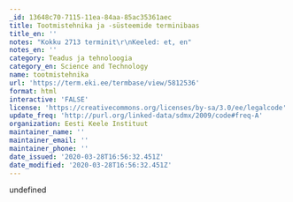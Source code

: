 ```yaml
---
_id: 13648c70-7115-11ea-84aa-85ac35361aec
title: Tootmistehnika ja -süsteemide terminibaas
title_en: ''
notes: "Kokku 2713 terminit\r\nKeeled: et, en"
notes_en: ''
category: Teadus ja tehnoloogia
category_en: Science and Technology
name: tootmistehnika
url: 'https://term.eki.ee/termbase/view/5812536'
format: html
interactive: 'FALSE'
license: 'https://creativecommons.org/licenses/by-sa/3.0/ee/legalcode'
update_freq: 'http://purl.org/linked-data/sdmx/2009/code#freq-A'
organization: Eesti Keele Instituut
maintainer_name: ''
maintainer_email: ''
maintainer_phone: ''
date_issued: '2020-03-28T16:56:32.451Z'
date_modified: '2020-03-28T16:56:32.451Z'
---
```

undefined
